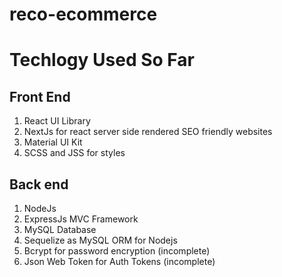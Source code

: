 # reco-ecommerce

# Techlogy Used So Far

## Front End

<ol>
<li>React UI Library</li>
<li>NextJs for react server side rendered SEO friendly websites </li>
<li>Material UI Kit</li>
<li>SCSS and JSS for styles</li>
</ol> 


## Back end

<ol>
<li>NodeJs </li>
<li>ExpressJs MVC Framework</li>
<li>MySQL Database</li>
<li>Sequelize as MySQL ORM for Nodejs</li>
<li>Bcrypt for password encryption (incomplete)</li>
<li>Json Web Token for Auth Tokens (incomplete)</li>
</ol> 

